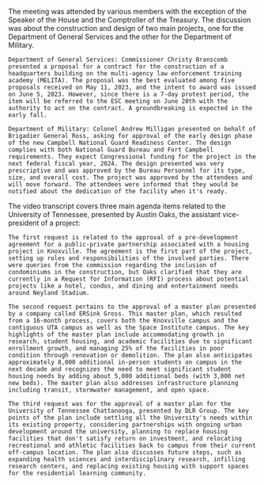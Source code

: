 The meeting was attended by various members with the exception of the Speaker of the House and the Comptroller of the Treasury. The discussion was about the construction and design of two main projects, one for the Department of General Services and the other for the Department of Military.

    Department of General Services: Commissioner Christy Branscomb presented a proposal for a contract for the construction of a headquarters building on the multi-agency law enforcement training academy (MELITA). The proposal was the best evaluated among five proposals received on May 11, 2023, and the intent to award was issued on June 5, 2023. However, since there is a 7-day protest period, the item will be referred to the ESC meeting on June 20th with the authority to act on the contract. A groundbreaking is expected in the early fall.

    Department of Military: Colonel Andrew Milligan presented on behalf of Brigadier General Ross, asking for approval of the early design phase of the new Campbell National Guard Readiness Center. The design complies with both National Guard Bureau and Fort Campbell requirements. They expect Congressional funding for the project in the next federal fiscal year, 2024. The design presented was very prescriptive and was approved by the Bureau Personnel for its type, size, and overall cost. The project was approved by the attendees and will move forward. The attendees were informed that they would be notified about the dedication of the facility when it's ready.

The video transcript covers three main agenda items related to the University of Tennessee, presented by Austin Oaks, the assistant vice-president of a project:

    The first request is related to the approval of a pre-development agreement for a public-private partnership associated with a housing project in Knoxville. The agreement is the first part of the project, setting up roles and responsibilities of the involved parties. There were queries from the commission regarding the inclusion of condominiums in the construction, but Oaks clarified that they are currently in a Request for Information (RFI) process about potential projects like a hotel, condos, and dining and entertainment needs around Neyland Stadium.

    The second request pertains to the approval of a master plan presented by a company called ERSink Gross. This master plan, which resulted from a 16-month process, covers both the Knoxville campus and the contiguous UTA campus as well as the Space Institute campus. The key highlights of the master plan include accommodating growth in research, student housing, and academic facilities due to significant enrollment growth, and managing 25% of the facilities in poor condition through renovation or demolition. The plan also anticipates approximately 8,000 additional in-person students on campus in the next decade and recognizes the need to meet significant student housing needs by adding about 5,000 additional beds (with 3,000 net new beds). The master plan also addresses infrastructure planning including transit, stormwater management, and open space.

    The third request was for the approval of a master plan for the University of Tennessee Chattanooga, presented by DLR Group. The key points of the plan include settling all the University's needs within its existing property, considering partnerships with ongoing urban development around the university, planning to replace housing facilities that don't satisfy return on investment, and relocating recreational and athletic facilities back to campus from their current off-campus location. The plan also discusses future steps, such as expanding health sciences and interdisciplinary research, infilling research centers, and replacing existing housing with support spaces for the residential learning community.